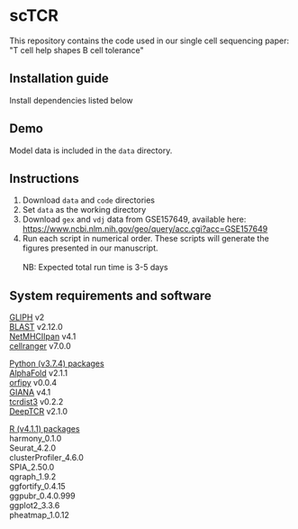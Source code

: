 # scTCR

This repository contains the code used in our single cell sequencing paper: "T cell help shapes B cell tolerance"

## Installation guide
Install dependencies listed below

## Demo
Model data is included in the `data` directory.

## Instructions
1. Download `data` and `code` directories
2. Set `data` as the working directory
3. Download `gex` and `vdj` data from GSE157649, available here: https://www.ncbi.nlm.nih.gov/geo/query/acc.cgi?acc=GSE157649
4. Run each script in numerical order.  These scripts will generate the figures presented in our manuscript.\
\
NB: Expected total run time is 3-5 days

## System requirements and software


[GLIPH](http://50.255.35.37:8080/) v2\
[BLAST](https://www.ncbi.nlm.nih.gov/books/NBK569861/) v2.12.0\
[NetMHCIIpan](https://services.healthtech.dtu.dk/services/NetMHCIIpan-4.0/) v4.1\
[cellranger](https://support.10xgenomics.com/single-cell-gene-expression/software/pipelines/latest/using/multi) v7.0.0

<ins>Python (v3.7.4) packages</ins>\
[AlphaFold](https://github.com/deepmind/alphafold) v2.1.1\
[orfipy](https://pypi.org/project/orfipy/) v0.0.4\
[GIANA](https://github.com/s175573/GIANA) v4.1\
[tcrdist3](https://github.com/kmayerb/tcrdist3) v0.2.2\
[DeepTCR](https://github.com/sidhomj/DeepTCR) v2.1.0

<ins>R (v4.1.1) packages</ins>\
harmony_0.1.0\
Seurat_4.2.0        
clusterProfiler_4.6.0\
SPIA_2.50.0\
qgraph_1.9.2 \
ggfortify_0.4.15 \
ggpubr_0.4.0.999 \
ggplot2_3.3.6 \
pheatmap_1.0.12 


